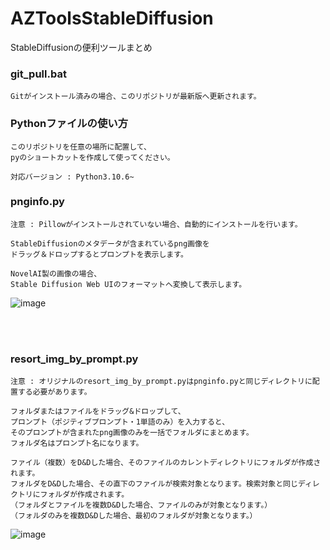 # AZToolsStableDiffusion

StableDiffusionの便利ツールまとめ


### git_pull.bat

```
Gitがインストール済みの場合、このリポジトリが最新版へ更新されます。
```

### Pythonファイルの使い方
```
このリポジトリを任意の場所に配置して、
pyのショートカットを作成して使ってください。

対応バージョン : Python3.10.6~
```


### pnginfo.py

```
注意 : Pillowがインストールされていない場合、自動的にインストールを行います。

StableDiffusionのメタデータが含まれているpng画像を
ドラッグ＆ドロップするとプロンプトを表示します。

NovelAI製の画像の場合、
Stable Diffusion Web UIのフォーマットへ変換して表示します。
```
![image](https://user-images.githubusercontent.com/56951093/197378895-114a4b70-b357-4155-8507-ffcdbbf524b9.png)

<br>
<br>

### resort_img_by_prompt.py

```
注意 : オリジナルのresort_img_by_prompt.pyはpnginfo.pyと同じディレクトリに配置する必要があります。

フォルダまたはファイルをドラッグ&ドロップして、
プロンプト（ポジティブプロンプト・1単語のみ）を入力すると、
そのプロンプトが含まれたpng画像のみを一括でフォルダにまとめます。
フォルダ名はプロンプト名になります。

ファイル（複数）をD&Dした場合、そのファイルのカレントディレクトリにフォルダが作成されます。
フォルダをD&Dした場合、その直下のファイルが検索対象となります。検索対象と同じディレクトリにフォルダが作成されます。
（フォルダとファイルを複数D&Dした場合、ファイルのみが対象となります。）
（フォルダのみを複数D&Dした場合、最初のフォルダが対象となります。）
```
![image](https://user-images.githubusercontent.com/56951093/197391370-e76931be-da6c-4b51-bb83-4f21225997ca.png)

<br>
<br>
